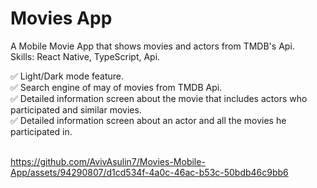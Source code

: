 # Movies App

A Mobile Movie App that shows movies and actors from TMDB's Api. <br/>
Skills: React Native, TypeScript, Api.

✅ Light/Dark mode feature. <br/>
✅ Search engine of may of movies from TMDB Api. <br/>
✅ Detailed information screen about the movie that includes actors who participated and similar movies. <br/>
✅ Detailed information screen about an actor and all the movies he participated in. <br/>
<br/>

https://github.com/AvivAsulin7/Movies-Mobile-App/assets/94290807/d1cd534f-4a0c-46ac-b53c-50bdb46c9bb6


